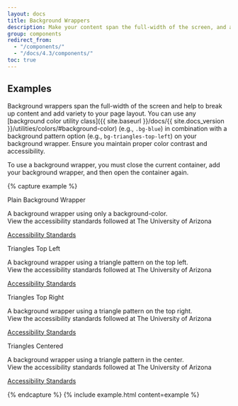 ```yaml
---
layout: docs
title: Background Wrappers
description: Make your content span the full-width of the screen, and add an optional background color or background pattern.
group: components
redirect_from:
  - "/components/"
  - "/docs/4.3/components/"
toc: true
---
```


## Examples

Background wrappers span the full-width of the screen and help to break up content and add variety to your page layout. You can use any [background color utility class]({{ site.baseurl }}/docs/{{ site.docs_version }}/utilities/colors/#background-color) (e.g., `.bg-blue`) in combination with a background pattern option (e.g., `bg-triangles-top-left`) on your background wrapper. Ensure you maintain proper color contrast and accessibility.

To use a background wrapper, you must close the current container, add your background wrapper, and then open the container again.

{% capture example %}
<div class="background-wrapper bg-cool-gray">
  <div class="container">
    <div class="row">
      <div class="col-12 text-center">
        <p class="h3 sans text-midnight">Plain Background Wrapper</p>
        <p>A background wrapper using only a background-color.<br />View the accessibility standards followed at The University of Arizona</p>
        <p><a href="http://itaccessibility.arizona.edu/guidelines/standards" class="btn btn-blue" target="_blank">Accessibility Standards</a></p>
      </div>
    </div>
  </div>
</div>

<div class="background-wrapper bg-white bg-triangles-top-left">
  <div class="container">
    <div class="row">
      <div class="col-12 text-center">
        <p class="h3 sans text-midnight">Triangles Top Left</p>
        <p>A background wrapper using a triangle pattern on the top left.<br />View the accessibility standards followed at The University of Arizona</p>
        <p><a href="http://itaccessibility.arizona.edu/guidelines/standards" class="btn btn-blue" target="_blank">Accessibility Standards</a></p>
      </div>
    </div>
  </div>
</div>

<div class="background-wrapper bg-cool-gray bg-triangles-top-right">
  <div class="container">
    <div class="row">
      <div class="col-12 text-center">
        <p class="h3 sans text-midnight">Triangles Top Right</p>
        <p>A background wrapper using a triangle pattern on the top right.<br />View the accessibility standards followed at The University of Arizona</p>
        <p><a href="http://itaccessibility.arizona.edu/guidelines/standards" class="btn btn-blue" target="_blank">Accessibility Standards</a></p>
      </div>
    </div>
  </div>
</div>

<div class="background-wrapper bg-white bg-triangles-centered">
  <div class="container">
    <div class="row">
      <div class="col-12 text-center">
        <p class="h3 sans text-midnight">Triangles Centered</p>
        <p>A background wrapper using a triangle pattern in the center.<br />View the accessibility standards followed at The University of Arizona</p>
        <p><a href="http://itaccessibility.arizona.edu/guidelines/standards" class="btn btn-blue" target="_blank">Accessibility Standards</a></p>
      </div>
    </div>
  </div>
</div>
{% endcapture %}
{% include example.html content=example %}


